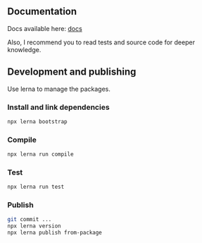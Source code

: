 ## Documentation
Docs available here: [docs](https://github.com/breeeew/atomar/tree/master/docs)

Also, I recommend you to read tests and source code for deeper knowledge.

## Development and publishing

Use lerna to manage the packages.

### Install and link dependencies
```bash
npx lerna bootstrap
```

### Compile
```bash
npx lerna run compile
```

### Test
```bash
npx lerna run test
```

### Publish
```bash
git commit ...
npx lerna version
npx lerna publish from-package
```
